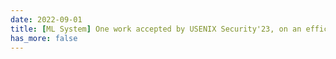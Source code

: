 ```yaml
---
date: 2022-09-01
title: [ML System] One work accepted by USENIX Security'23, on an efficient design of Intelligent Network Dataplane (IDP) that natively enables ML-driven traffic analysis at line-speed.
has_more: false
---
```

